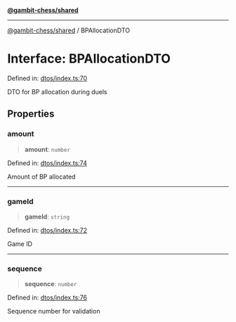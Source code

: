 [**@gambit-chess/shared**](../README.md)

***

[@gambit-chess/shared](../globals.md) / BPAllocationDTO

# Interface: BPAllocationDTO

Defined in: [dtos/index.ts:70](https://github.com/cango91/gambit-chess/blob/d79bd73a9b1359341cbe89b368f1eb5b66a60564/shared/src/dtos/index.ts#L70)

DTO for BP allocation during duels

## Properties

### amount

> **amount**: `number`

Defined in: [dtos/index.ts:74](https://github.com/cango91/gambit-chess/blob/d79bd73a9b1359341cbe89b368f1eb5b66a60564/shared/src/dtos/index.ts#L74)

Amount of BP allocated

***

### gameId

> **gameId**: `string`

Defined in: [dtos/index.ts:72](https://github.com/cango91/gambit-chess/blob/d79bd73a9b1359341cbe89b368f1eb5b66a60564/shared/src/dtos/index.ts#L72)

Game ID

***

### sequence

> **sequence**: `number`

Defined in: [dtos/index.ts:76](https://github.com/cango91/gambit-chess/blob/d79bd73a9b1359341cbe89b368f1eb5b66a60564/shared/src/dtos/index.ts#L76)

Sequence number for validation
